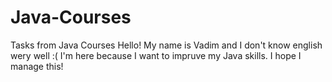 # Java-Courses
Tasks from Java Courses
Hello! My name is Vadim and I don't know english wery well :( I'm here because I want to impruve my Java skills. I hope I manage this!

